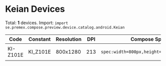 # Keian Devices

Total: **1** devices. Import: `import se.premex.compose.preview.device.catalog.android.Keian`

| Code | Constant | Resolution | DPI | Compose Spec | Preview Usage |
|------|----------|------------|-----|-------------|---------------|
| KI-Z101E | KI_Z101E | 800x1280 | 213 | `spec:width=800px,height=1280px,dpi=213` | `@Preview(device = Keian.KI_Z101E)` |

<!-- Generated automatically. Do not edit manually. -->
